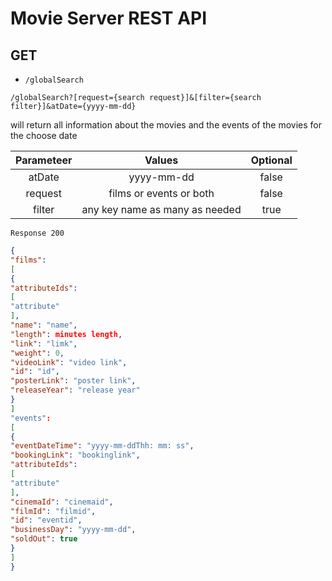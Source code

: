 # Movie Server REST API


## GET 
* `/globalSearch` 

`/globalSearch?[request={search request}]&[filter={search filter}]&atDate={yyyy-mm-dd}`

will return all information about the movies and the events of the movies for the choose date

|Parameteer|Values|Optional
|:--------:|:----:|:-------:
|atDate|yyyy-mm-dd|false
|request|films or events or both|false
|filter|any key name as many as needed|true

`Response 200`
```json 
{
"films": 
[
{
"attributeIds": 
[
"attribute"
],
"name": "name",
"length": minutes length,
"link": "limk",
"weight": 0,
"videoLink": "video link",
"id": "id",
"posterLink": "poster link",
"releaseYear": "release year"
}
]
"events": 
[
{
"eventDateTime": "yyyy-mm-ddThh: mm: ss",
"bookingLink": "bookinglink",
"attributeIds": 
[
"attribute"
],
"cinemaId": "cinemaid",
"filmId": "filmid",
"id": "eventid",
"businessDay": "yyyy-mm-dd",
"soldOut": true
}
]
}
```


